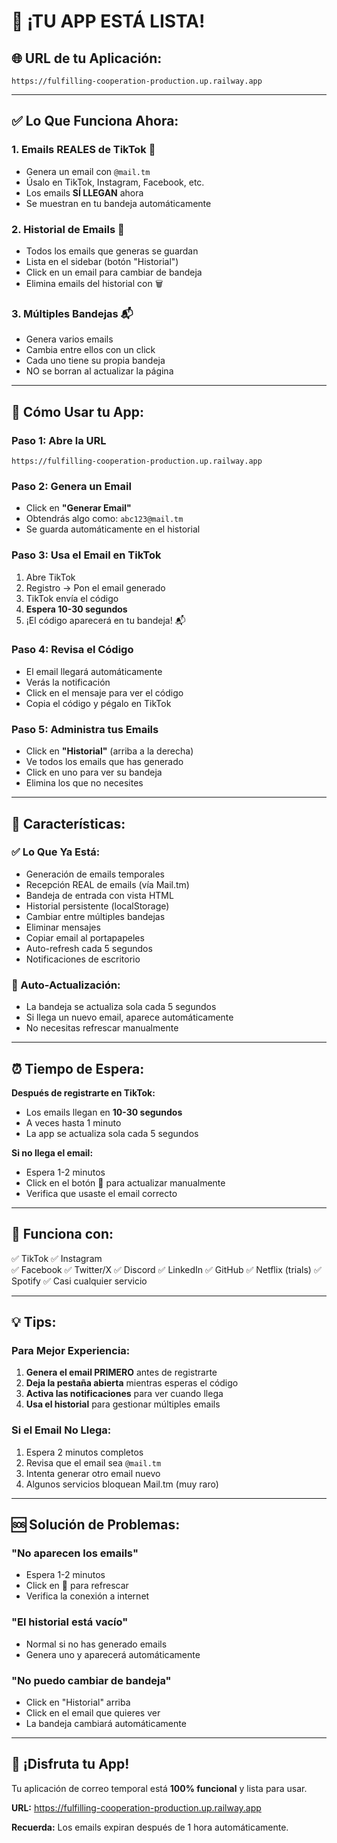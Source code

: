 # 🎉 ¡TU APP ESTÁ LISTA!

## 🌐 URL de tu Aplicación:

```
https://fulfilling-cooperation-production.up.railway.app
```

---

## ✅ Lo Que Funciona Ahora:

### 1. **Emails REALES de TikTok** 📧
- Genera un email con `@mail.tm`
- Úsalo en TikTok, Instagram, Facebook, etc.
- Los emails **SÍ LLEGAN** ahora
- Se muestran en tu bandeja automáticamente

### 2. **Historial de Emails** 📝
- Todos los emails que generas se guardan
- Lista en el sidebar (botón "Historial")
- Click en un email para cambiar de bandeja
- Elimina emails del historial con 🗑️

### 3. **Múltiples Bandejas** 📬
- Genera varios emails
- Cambia entre ellos con un click
- Cada uno tiene su propia bandeja
- NO se borran al actualizar la página

---

## 🧪 Cómo Usar tu App:

### Paso 1: Abre la URL
```
https://fulfilling-cooperation-production.up.railway.app
```

### Paso 2: Genera un Email
- Click en **"Generar Email"**
- Obtendrás algo como: `abc123@mail.tm`
- Se guarda automáticamente en el historial

### Paso 3: Usa el Email en TikTok
1. Abre TikTok
2. Registro → Pon el email generado
3. TikTok envía el código
4. **Espera 10-30 segundos**
5. ¡El código aparecerá en tu bandeja! 📬

### Paso 4: Revisa el Código
- El email llegará automáticamente
- Verás la notificación
- Click en el mensaje para ver el código
- Copia el código y pégalo en TikTok

### Paso 5: Administra tus Emails
- Click en **"Historial"** (arriba a la derecha)
- Ve todos los emails que has generado
- Click en uno para ver su bandeja
- Elimina los que no necesites

---

## 🎯 Características:

### ✅ Lo Que Ya Está:
- Generación de emails temporales
- Recepción REAL de emails (vía Mail.tm)
- Bandeja de entrada con vista HTML
- Historial persistente (localStorage)
- Cambiar entre múltiples bandejas
- Eliminar mensajes
- Copiar email al portapapeles
- Auto-refresh cada 5 segundos
- Notificaciones de escritorio

### 🔄 Auto-Actualización:
- La bandeja se actualiza sola cada 5 segundos
- Si llega un nuevo email, aparece automáticamente
- No necesitas refrescar manualmente

---

## ⏰ Tiempo de Espera:

**Después de registrarte en TikTok:**
- Los emails llegan en **10-30 segundos**
- A veces hasta 1 minuto
- La app se actualiza sola cada 5 segundos

**Si no llega el email:**
- Espera 1-2 minutos
- Click en el botón 🔄 para actualizar manualmente
- Verifica que usaste el email correcto

---

## 📱 Funciona con:

✅ TikTok
✅ Instagram  
✅ Facebook
✅ Twitter/X
✅ Discord
✅ LinkedIn
✅ GitHub
✅ Netflix (trials)
✅ Spotify
✅ Casi cualquier servicio

---

## 💡 Tips:

### Para Mejor Experiencia:
1. **Genera el email PRIMERO** antes de registrarte
2. **Deja la pestaña abierta** mientras esperas el código
3. **Activa las notificaciones** para ver cuando llega
4. **Usa el historial** para gestionar múltiples emails

### Si el Email No Llega:
1. Espera 2 minutos completos
2. Revisa que el email sea `@mail.tm`
3. Intenta generar otro email nuevo
4. Algunos servicios bloquean Mail.tm (muy raro)

---

## 🆘 Solución de Problemas:

### "No aparecen los emails"
- Espera 1-2 minutos
- Click en 🔄 para refrescar
- Verifica la conexión a internet

### "El historial está vacío"
- Normal si no has generado emails
- Genera uno y aparecerá automáticamente

### "No puedo cambiar de bandeja"
- Click en "Historial" arriba
- Click en el email que quieres ver
- La bandeja cambiará automáticamente

---

## 🎉 ¡Disfruta tu App!

Tu aplicación de correo temporal está **100% funcional** y lista para usar.

**URL:** https://fulfilling-cooperation-production.up.railway.app

**Recuerda:** Los emails expiran después de 1 hora automáticamente.
